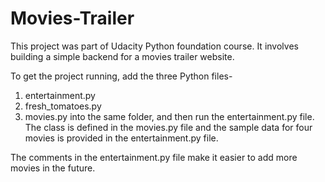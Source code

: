 # Movies-Trailer
This project was part of Udacity Python foundation course.
It involves building a simple backend for a movies trailer website.

To get the project running, add the three Python files-
1. entertainment.py
2. fresh_tomatoes.py
3. movies.py
into the same folder, and then run the entertainment.py file. The class is defined in the movies.py file and the sample data for four movies is provided in the entertainment.py file.

The comments in the entertainment.py file make it easier to add more movies in the future.